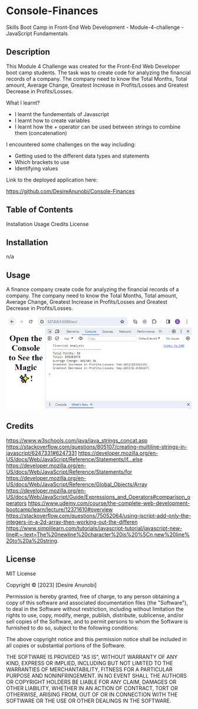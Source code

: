 # Console-Finances
Skills Boot Camp in Front-End Web Development - Module-4-challenge - JavaScript Fundamentals

## Description
This Module 4 Challenge was created for the Front-End Web Developer boot camp students. The task was to create code for analyzing the financial records of a company. The company need to know the Total Months, Total amount, Average Change, Greatest Increase in Profits/Losses and Greatest Decrease in Profits/Losses.

What I learnt?
- I learnt the fundementals of Javascript
- I learnt how to create variables
- I learnt how the + operator can be used between strings to combine them (concatenation)


I encountered some challenges on the way including:
- Getting used to the different data types and statements
- Which brackets to use
- Identifying values

Link to the deployed application here:

https://github.com/DesireAnunobi/Console-Finances




## Table of Contents
Installation
Usage
Credits
License

## Installation
n/a

## Usage
A finance company create code for analyzing the financial records of a company. The company need to know the Total Months, Total amount, Average Change, Greatest Increase in Profits/Losses and Greatest Decrease in Profits/Losses.

![Screenshot](/src/images/Capture1.PNG)
   
## Credits
https://www.w3schools.com/java/java_strings_concat.asp
https://stackoverflow.com/questions/805107/creating-multiline-strings-in-javascript/6247331#6247331
https://developer.mozilla.org/en-US/docs/Web/JavaScript/Reference/Statements/if...else
https://developer.mozilla.org/en-US/docs/Web/JavaScript/Reference/Statements/for
https://developer.mozilla.org/en-US/docs/Web/JavaScript/Reference/Global_Objects/Array
https://developer.mozilla.org/en-US/docs/Web/JavaScript/Guide/Expressions_and_Operators#comparison_operators
https://www.udemy.com/course/the-complete-web-development-bootcamp/learn/lecture/12371610#overview
https://stackoverflow.com/questions/75052064/using-jscript-add-only-the-integers-in-a-2d-array-then-working-out-the-differen
https://www.simplilearn.com/tutorials/javascript-tutorial/javascript-new-line#:~:text=The%20newline%20character%20is%20%5Cn,new%20line%20to%20a%20string. 


## License

MIT License

Copyright © [2023] [Desire Anunobi]

Permission is hereby granted, free of charge, to any person obtaining a copy of this software and associated documentation files (the "Software"), to deal in the Software without restriction, including without limitation the rights to use, copy, modify, merge, publish, distribute, sublicense, and/or sell copies of the Software, and to permit persons to whom the Software is furnished to do so, subject to the following conditions:

The above copyright notice and this permission notice shall be included in all copies or substantial portions of the Software.

THE SOFTWARE IS PROVIDED "AS IS", WITHOUT WARRANTY OF ANY KIND, EXPRESS OR IMPLIED, INCLUDING BUT NOT LIMITED TO THE WARRANTIES OF MERCHANTABILITY, FITNESS FOR A PARTICULAR PURPOSE AND NONINFRINGEMENT. IN NO EVENT SHALL THE AUTHORS OR COPYRIGHT HOLDERS BE LIABLE FOR ANY CLAIM, DAMAGES OR OTHER LIABILITY, WHETHER IN AN ACTION OF CONTRACT, TORT OR OTHERWISE, ARISING FROM, OUT OF OR IN CONNECTION WITH THE SOFTWARE OR THE USE OR OTHER DEALINGS IN THE SOFTWARE.